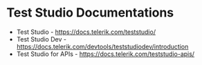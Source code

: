 # Test Studio Documentations
- Test Studio - https://docs.telerik.com/teststudio/
- Test Studio Dev - https://docs.telerik.com/devtools/teststudiodev/introduction
- Test Studio for APIs - https://docs.telerik.com/teststudio-apis/
